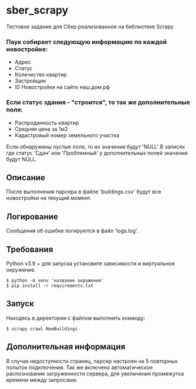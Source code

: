 # sber_scrapy
Тестовое задание для Сбер реализованное на библиотеке Scrapy

### Паук собирает следующую информацию по каждой новостройке:

- Адрес
- Статус
- Количество квартир
- Застройщик
- ID Новостройки на сайте наш.дом.рф
### Если статус здания - "строится", то так же дополнительные поля:
- Распроданность квартир
- Средняя цена за 1м2
- Кадастровый номер земельного участка

Если обнаружены пустые поля, то их значения будут 'NULL'
В записях где статус 'Сдан' или 'Проблемный' у дополнительных полей значения будут NULL.

## Описание
После выполнения парсера в файле 'buildings.csv' будут все новостройки на текущий момент.

## Логирование
Сообщения об ошибке логируются в файл 'logs.log'.

## Требования
Python v3.9 + для запуска установите зависимости и виртуальное окружение.
```
$ python -m venv 'название окружения'
$ pip install -r requirements.txt
```
## Запуск
Находясь в директории с файлом выполнить команду:
```
$ scrapy crawl NewBuildings
```

## Дополнительная информация
В случае недоступности страниц, парсер настроен на 5 повторных попыток подключения. Так же включено автоматическое распознование загруженности сервера, для увеличения промежутка времени между запросами.
